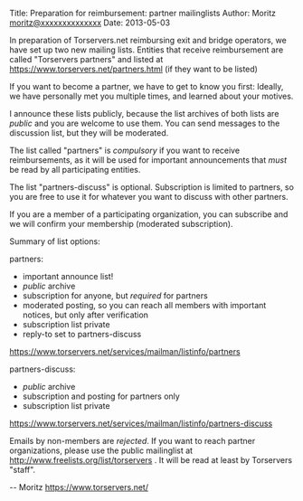 Title:  Preparation for reimbursement: partner mailinglists
Author: Moritz <moritz@xxxxxxxxxxxxxx>
Date: 2013-05-03


In preparation of Torservers.net reimbursing exit and bridge operators,
we have set up two new mailing lists. Entities that receive
reimbursement are called "Torservers partners" and listed at
<https://www.torservers.net/partners.html> (if they want to be listed)

If you want to become a partner, we have to get to know you first:
Ideally, we have personally met you multiple times, and learned about
your motives.

I announce these lists publicly, because the list archives of both lists
are *public* and you are welcome to use them. You can send messages to
the discussion list, but they will be moderated.

The list called "partners" is *compulsory* if you want to receive
reimbursements, as it will be used for important announcements that
*must* be read by all participating entities.

The list "partners-discuss" is optional. Subscription is limited to
partners, so you are free to use it for whatever you want to discuss
with other partners.

If you are a member of a participating organization, you can subscribe
and we will confirm your membership (moderated subscription).

Summary of list options:

partners:
 - important announce list!
 - *public* archive
 - subscription for anyone, but *required* for partners
 - moderated posting, so you can reach all members with important
notices, but only after verification
 - subscription list private
 - reply-to set to partners-discuss

<https://www.torservers.net/services/mailman/listinfo/partners>

partners-discuss:
 - *public* archive
 - subscription and posting for partners only
 - subscription list private

<https://www.torservers.net/services/mailman/listinfo/partners-discuss>

Emails by non-members are *rejected*. If you want to reach partner
organizations, please use the public mailinglist at
<http://www.freelists.org/list/torservers> . It will be read at least by
Torservers "staff".

-- 
Moritz
<https://www.torservers.net/>
